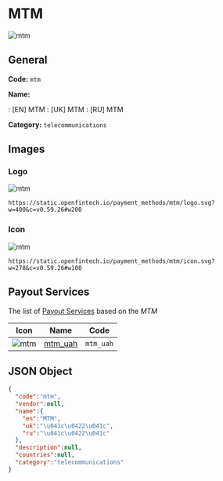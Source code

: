 
# MTM 
![mtm](https://static.openfintech.io/payment_methods/mtm/logo.svg?w=400&c=v0.59.26#w200)  

## General 
**Code:** `mtm` 
 
**Name:** 
 
:	[EN] MTM 
:	[UK] МТМ 
:	[RU] МТМ 
 
**Category:** `telecommunications` 
 

## Images 

### Logo 
![mtm](https://static.openfintech.io/payment_methods/mtm/logo.svg?w=400&c=v0.59.26#w200)  

```
https://static.openfintech.io/payment_methods/mtm/logo.svg?w=400&c=v0.59.26#w200
```  

### Icon 
![mtm](https://static.openfintech.io/payment_methods/mtm/icon.svg?w=278&c=v0.59.26#w100)  

```
https://static.openfintech.io/payment_methods/mtm/icon.svg?w=278&c=v0.59.26#w100
```  

## Payout Services 
 
The list of [Payout Services](/payout-services/) based on the _MTM_ 

|Icon|Name|Code| 
|:---:|:---:|:---:| 
|![mtm](https://static.openfintech.io/payout_methods/mtm/icon.png?w=278&c=v0.59.26#w40) |[mtm_uah](/payout-services/mtm_uah/)|`mtm_uah`| 
 

## JSON Object 

```json
{
  "code":"mtm",
  "vendor":null,
  "name":{
    "en":"MTM",
    "uk":"\u041c\u0422\u041c",
    "ru":"\u041c\u0422\u041c"
  },
  "description":null,
  "countries":null,
  "category":"telecommunications"
}
```  
